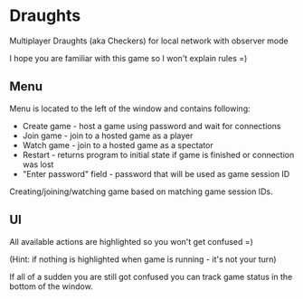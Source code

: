# Draughts
Multiplayer Draughts (aka Checkers) for local network with observer mode

I hope you are familiar with this game so I won't explain rules =)

## Menu
Menu is located to the left of the window and contains following:
* Create game - host a game using password and wait for connections
* Join game - join to a hosted game as a player
* Watch game - join to a hosted game as a spectator
* Restart - returns program to initial state if game is finished or connection was lost
* "Enter password" field - password that will be used as game session ID

Creating/joining/watching game based on matching game session IDs.

## UI
All available actions are highlighted so you won't get confused =) 

(Hint: if nothing is highlighted when game is running - it's not your turn)

If all of a sudden you are still got confused you can track game status in the bottom of the window.
